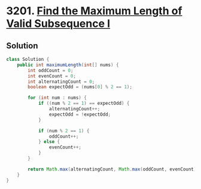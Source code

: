 # 3201. [Find the Maximum Length of Valid Subsequence I](https://leetcode.com/problems/find-the-maximum-length-of-valid-subsequence-i/description/?envType=daily-question&envId=2025-07-16)

## Solution

```java
class Solution {
    public int maximumLength(int[] nums) {
        int oddCount = 0;   
        int evenCount = 0;  
        int alternatingCount = 0; 
        boolean expectOdd = (nums[0] % 2 == 1);

        for (int num : nums) {
            if ((num % 2 == 1) == expectOdd) {  
                alternatingCount++;           
                expectOdd = !expectOdd;          
            }

            if (num % 2 == 1) {
                oddCount++;   
            } else {
                evenCount++; 
            }
        }

        return Math.max(alternatingCount, Math.max(oddCount, evenCount));
    }
}
```
